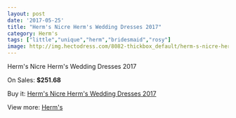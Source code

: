 ```yaml
---
layout: post
date: '2017-05-25'
title: "Herm's Nicre Herm's Wedding Dresses 2017"
category: Herm's
tags: ["little","unique","herm","bridesmaid","rosy"]
image: http://img.hectodress.com/8082-thickbox_default/herm-s-nicre-herm-s-wedding-dresses-2013.jpg
---
```

Herm's Nicre Herm's Wedding Dresses 2017

On Sales: **$251.68**
<a href="https://www.hectodress.com/herm-s/4077-herm-s-nicre-herm-s-wedding-dresses-2013.html"><amp-img layout="responsive" width="600" height="600" src="//img.hectodress.com/8082-thickbox_default/herm-s-nicre-herm-s-wedding-dresses-2013.jpg" alt="Herm's Nicre Herm's Wedding Dresses 2017 0" /></a>

Buy it: [Herm's Nicre Herm's Wedding Dresses 2017](https://www.hectodress.com/herm-s/4077-herm-s-nicre-herm-s-wedding-dresses-2013.html "Herm's Nicre Herm's Wedding Dresses 2017")

View more: [Herm's](https://www.hectodress.com/71-herm-s "Herm's")